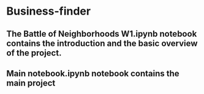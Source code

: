 # Business-finder

## The Battle of Neighborhoods W1.ipynb notebook contains the introduction and the basic overview of the project.

## Main notebook.ipynb notebook contains the main project
